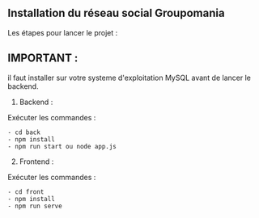 ## Installation du réseau social Groupomania

Les étapes pour lancer le projet :

## IMPORTANT :

il faut installer sur votre systeme d'exploitation MySQL avant de lancer le backend.

1. Backend :

Exécuter les commandes :

```
- cd back
- npm install
- npm run start ou node app.js
```

2. Frontend :

Exécuter les commandes :

```
- cd front
- npm install
- npm run serve
```
